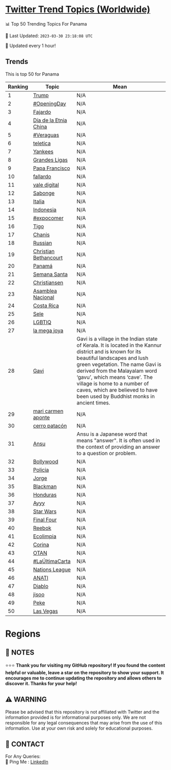 [Twitter Trend Topics (Worldwide)](https://github.com/ErcinDedeoglu/Twitter-Trend-Topics)
==========


📊 Top 50 Trending Topics For Panama

📆 Last Updated: `2023-03-30 23:18:08 UTC`

🔧 Updated every 1 hour!


## Trends

This is top 50 for Panama

| Ranking | Topic | Mean |
| ------- | ------------ | ------------ |
| 1 | [Trump](http://twitter.com/search?q=Trump) | N/A |
| 2 | [#OpeningDay](http://twitter.com/search?q=%23OpeningDay) | N/A |
| 3 | [Fajardo](http://twitter.com/search?q=Fajardo) | N/A |
| 4 | [Día de la Etnia China](http://twitter.com/search?q=D%c3%ada+de+la+Etnia+China) | N/A |
| 5 | [#Veraguas](http://twitter.com/search?q=%23Veraguas) | N/A |
| 6 | [teletica](http://twitter.com/search?q=teletica) | N/A |
| 7 | [Yankees](http://twitter.com/search?q=Yankees) | N/A |
| 8 | [Grandes Ligas](http://twitter.com/search?q=Grandes+Ligas) | N/A |
| 9 | [Papa Francisco](http://twitter.com/search?q=Papa+Francisco) | N/A |
| 10 | [fallardo](http://twitter.com/search?q=fallardo) | N/A |
| 11 | [vale digital](http://twitter.com/search?q=vale+digital) | N/A |
| 12 | [Sabonge](http://twitter.com/search?q=Sabonge) | N/A |
| 13 | [Italia](http://twitter.com/search?q=Italia) | N/A |
| 14 | [Indonesia](http://twitter.com/search?q=Indonesia) | N/A |
| 15 | [#expocomer](http://twitter.com/search?q=%23expocomer) | N/A |
| 16 | [Tigo](http://twitter.com/search?q=Tigo) | N/A |
| 17 | [Chanis](http://twitter.com/search?q=Chanis) | N/A |
| 18 | [Russian](http://twitter.com/search?q=Russian) | N/A |
| 19 | [Christian Bethancourt](http://twitter.com/search?q=Christian+Bethancourt) | N/A |
| 20 | [Panamá](http://twitter.com/search?q=Panam%c3%a1) | N/A |
| 21 | [Semana Santa](http://twitter.com/search?q=Semana+Santa) | N/A |
| 22 | [Christiansen](http://twitter.com/search?q=Christiansen) | N/A |
| 23 | [Asamblea Nacional](http://twitter.com/search?q=Asamblea+Nacional) | N/A |
| 24 | [Costa Rica](http://twitter.com/search?q=Costa+Rica) | N/A |
| 25 | [Sele](http://twitter.com/search?q=Sele) | N/A |
| 26 | [LGBTIQ](http://twitter.com/search?q=LGBTIQ) | N/A |
| 27 | [la mega joya](http://twitter.com/search?q=la+mega+joya) | N/A |
| 28 | [Gavi](http://twitter.com/search?q=Gavi) | Gavi is a village in the Indian state of Kerala. It is located in the Kannur district and is known for its beautiful landscapes and lush green vegetation. The name Gavi is derived from the Malayalam word ‘gavu’, which means ‘cave’. The village is home to a number of caves, which are believed to have been used by Buddhist monks in ancient times. |
| 29 | [mari carmen aponte](http://twitter.com/search?q=mari+carmen+aponte) | N/A |
| 30 | [cerro patacón](http://twitter.com/search?q=cerro+patac%c3%b3n) | N/A |
| 31 | [Ansu](http://twitter.com/search?q=Ansu) | Ansu is a Japanese word that means "answer". It is often used in the context of providing an answer to a question or problem. |
| 32 | [Bollywood](http://twitter.com/search?q=Bollywood) | N/A |
| 33 | [Policia](http://twitter.com/search?q=Policia) | N/A |
| 34 | [Jorge](http://twitter.com/search?q=Jorge) | N/A |
| 35 | [Blackman](http://twitter.com/search?q=Blackman) | N/A |
| 36 | [Honduras](http://twitter.com/search?q=Honduras) | N/A |
| 37 | [Ayyy](http://twitter.com/search?q=Ayyy) | N/A |
| 38 | [Star Wars](http://twitter.com/search?q=Star+Wars) | N/A |
| 39 | [Final Four](http://twitter.com/search?q=Final+Four) | N/A |
| 40 | [Reebok](http://twitter.com/search?q=Reebok) | N/A |
| 41 | [Ecolimpia](http://twitter.com/search?q=Ecolimpia) | N/A |
| 42 | [Corina](http://twitter.com/search?q=Corina) | N/A |
| 43 | [OTAN](http://twitter.com/search?q=OTAN) | N/A |
| 44 | [#LaÚltimaCarta](http://twitter.com/search?q=%23La%c3%9altimaCarta) | N/A |
| 45 | [Nations League](http://twitter.com/search?q=Nations+League) | N/A |
| 46 | [ANATI](http://twitter.com/search?q=ANATI) | N/A |
| 47 | [Diablo](http://twitter.com/search?q=Diablo) | N/A |
| 48 | [jisoo](http://twitter.com/search?q=jisoo) | N/A |
| 49 | [Peke](http://twitter.com/search?q=Peke) | N/A |
| 50 | [Las Vegas](http://twitter.com/search?q=Las+Vegas) | N/A |



# Regions




## 📝 NOTES

⭐⭐⭐ **Thank you for visiting my GitHub repository! If you found the content helpful or valuable, leave a star on the repository to show your support. It encourages me to continue updating the repository and allows others to discover it. Thanks for your help!**


## ⚠️ WARNING

Please be advised that this repository is not affiliated with Twitter and the information provided is for informational purposes only. We are not responsible for any legal consequences that may arise from the use of this information. Use at your own risk and solely for educational purposes.


## 📨 CONTACT

 For Any Queries:  
            🏓 Ping Me : [LinkedIn](https://www.linkedin.com/in/ercindedeoglu/)

